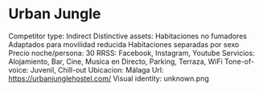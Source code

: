 # Urban Jungle

Competitor type: Indirect
Distinctive assets: Habitaciones no fumadores
Adaptados para movilidad reducida
Habitaciones separadas por sexo
Precio noche/persona: 30
RRSS: Facebook, Instagram, Youtube
Servicios: Alojamiento, Bar, Cine, Musica en Directo, Parking, Terraza, WiFi
Tone-of-voice: Juvenil, Chill-out
Ubicacion: Málaga
Url: https://urbanjunglehostel.com/ 
Visual identity: unknown.png